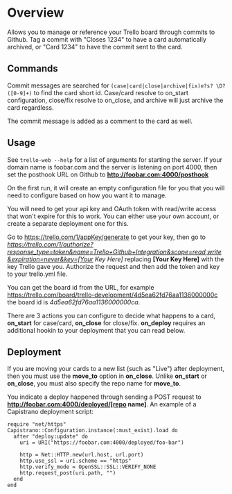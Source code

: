 Overview
===
Allows you to manage or reference your Trello board through commits to Github. Tag a commit with "Closes 1234" to have a card automatically archived, or "Card 1234" to have the commit sent to the card.

Commands
-
Commit messages are searched for `(case|card|close|archive|fix)e?s? \D?([0-9]+)` to find the card short id. Case/card resolve to on_start configuration, close/fix resolve to on_close, and archive will just archive the card regardless.

The commit message is added as a comment to the card as well.

Usage
-

See `trello-web --help` for a list of arguments for starting the server. If your domain name is foobar.com and the server is listening on port 4000, then set the posthook URL on Github to __http://foobar.com:4000/posthook__

On the first run, it will create an empty configuration file for you that you will need to configure based on how you want it to manage.

You will need to get your api key and OAuth token with read/write access that won't expire for this to work. You can either use your own account, or create a separate deployment one for this.

Go to https://trello.com/1/appKey/generate to get your key, then go to _https://trello.com/1/authorize?response_type=token&name=Trello+Github+Integration&scope=read,write&expiration=never&key=[Your Key Here]_ replacing __[Your Key Here]__ with the key Trello gave you. Authorize the request and then add the token and key to your trello.yml file.

You can get the board id from the URL, for example https://trello.com/board/trello-development/4d5ea62fd76aa1136000000c the board id is _4d5ea62fd76aa1136000000ca_.

There are 3 actions you can configure to decide what happens to a card, __on_start__ for case/card, __on_close__ for close/fix. __on_deploy__ requires an additional hookin to your deployment that you can read below.

Deployment
-

If you are moving your cards to a new list (such as "Live") after deployment, then you must use the __move_to__ option in __on_close__. Unlike __on_start__ or __on_close__, you must also specify the repo name for __move_to__.

You indicate a deploy happened through sending a POST request to __http://foobar.com:4000/deployed/[repo name]__. An example of a Capistrano deployment script:

    require "net/https"
    Capistrano::Configuration.instance(:must_exist).load do
      after "deploy:update" do
        uri = URI("https://foobar.com:4000/deployed/foo-bar")

        http = Net::HTTP.new(url.host, url.port)
        http.use_ssl = uri.scheme == "https"
        http.verify_mode = OpenSSL::SSL::VERIFY_NONE
        http.request_post(uri.path, "")
      end
    end